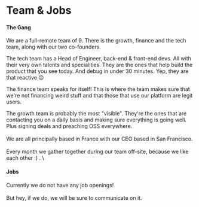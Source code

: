 # Team & Jobs

#### The Gang

We are a full-remote team of 9. There is the growth, finance and the tech team, along with our two co-founders.&#x20;

The tech team has a Head of Engineer, back-end & front-end devs. All with their very own talents and specialities. They are the ones that help build the product that you see today. And debug in under 30 minutes. Yep, they are that reactive :wink:

The finance team speaks for itself! This is where the team makes sure that we're not financing weird stuff and that those that use our platform are legit users.&#x20;

The growth team is probably the most "visible". They're the ones that are contacting you on a daily basis and making sure everything is going well. Plus signing deals and preaching OSS everywhere.\
\
We are all principally based in France with our CEO based in San Francisco. \
\
Every month we gather together during our team off-site, because we like each other :) . \


#### Jobs

Currently we do not have any job openings! \
\
But hey, if we do, we will be sure to communicate on it.&#x20;

